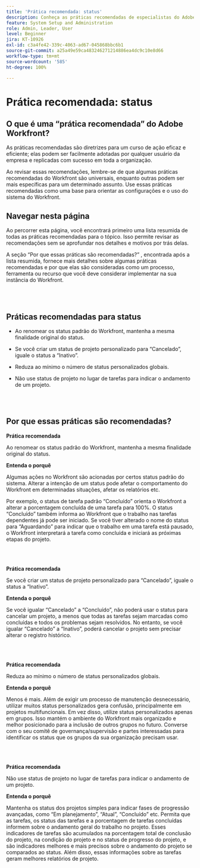 ```yaml
---
title: 'Prática recomendada: status'
description: Conheça as práticas recomendadas de especialistas do Adobe Workfront sobre configurar, gerenciar e usar os status do Workfront.
feature: System Setup and Administration
role: Admin, Leader, User
level: Beginner
jira: KT-10926
exl-id: c3a4fe42-339c-4063-ad67-045868bbc6b1
source-git-commit: a25a49e59ca483246271214886ea4dc9c10e8d66
workflow-type: tm+mt
source-wordcount: '585'
ht-degree: 100%

---
```


# Prática recomendada: status

## O que é uma “prática recomendada” do Adobe Workfront?

As práticas recomendadas são diretrizes para um curso de ação eficaz e eficiente; elas podem ser facilmente adotadas por qualquer usuário da empresa e replicadas com sucesso em toda a organização.

Ao revisar essas recomendações, lembre-se de que algumas práticas recomendadas do Workfront são universais, enquanto outras podem ser mais específicas para um determinado assunto. Use essas práticas recomendadas como uma base para orientar as configurações e o uso do sistema do Workfront.

## Navegar nesta página

Ao percorrer esta página, você encontrará primeiro uma lista resumida de todas as práticas recomendadas para o tópico. Isso permite revisar as recomendações sem se aprofundar nos detalhes e motivos por trás delas.

A seção “Por que essas práticas são recomendadas?” , encontrada após a lista resumida, fornece mais detalhes sobre algumas práticas recomendadas e por que elas são consideradas como um processo, ferramenta ou recurso que você deve considerar implementar na sua instância do Workfront.

</br>
</br>

## Práticas recomendadas para status

* Ao renomear os status padrão do Workfront, mantenha a mesma finalidade original do status.

* Se você criar um status de projeto personalizado para “Cancelado”, iguale o status a “Inativo”.

* Reduza ao mínimo o número de status personalizados globais.

* Não use status de projeto no lugar de tarefas para indicar o andamento de um projeto.


</br>
</br>



## Por que essas práticas são recomendadas?

**Prática recomendada**

Ao renomear os status padrão do Workfront, mantenha a mesma finalidade original do status.



**Entenda o porquê**

Algumas ações no Workfront são acionadas por certos status padrão do sistema. Alterar a intenção de um status pode afetar o comportamento do Workfront em determinadas situações, afetar os relatórios etc.



Por exemplo, o status de tarefa padrão “Concluído” orienta o Workfront a alterar a porcentagem concluída de uma tarefa para 100%. O status “Concluído” também informa ao Workfront que o trabalho nas tarefas dependentes já pode ser iniciado. Se você tiver alterado o nome do status para “Aguardando” para indicar que o trabalho em uma tarefa está pausado, o Workfront interpretará a tarefa como concluída e iniciará as próximas etapas do projeto.

</br>
</br>



**Prática recomendada**

Se você criar um status de projeto personalizado para “Cancelado”, iguale o status a “Inativo”.



**Entenda o porquê**

Se você igualar “Cancelado” a “Concluído”, não poderá usar o status para cancelar um projeto, a menos que todas as tarefas sejam marcadas como concluídas e todos os problemas sejam resolvidos. No entanto, se você igualar “Cancelado” a “Inativo”, poderá cancelar o projeto sem precisar alterar o registro histórico.


</br>
</br>

**Prática recomendada**

Reduza ao mínimo o número de status personalizados globais.



**Entenda o porquê**

Menos é mais. Além de exigir um processo de manutenção desnecessário, utilizar muitos status personalizados gera confusão, principalmente em projetos multifuncionais. Em vez disso, utilize status personalizados apenas em grupos. Isso mantém o ambiente do Workfront mais organizado e melhor posicionado para a inclusão de outros grupos no futuro. Converse com o seu comitê de governança/supervisão e partes interessadas para identificar os status que os grupos da sua organização precisam usar.


</br>
</br>

**Prática recomendada**

Não use status de projeto no lugar de tarefas para indicar o andamento de um projeto.



**Entenda o porquê**

Mantenha os status dos projetos simples para indicar fases de progressão avançadas, como “Em planejamento”, “Atual”, “Concluído” etc. Permita que as tarefas, os status das tarefas e a porcentagem de tarefas concluídas informem sobre o andamento geral do trabalho no projeto. Esses indicadores de tarefas são acumulados na porcentagem total de conclusão do projeto, na condição do projeto e no status de progresso do projeto, e são indicadores melhores e mais precisos sobre o andamento do projeto se comparados ao status. Além disso, essas informações sobre as tarefas geram melhores relatórios de projeto.
